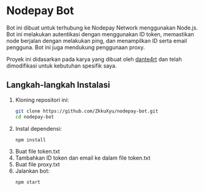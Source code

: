 # Nodepay Bot

Bot ini dibuat untuk terhubung ke Nodepay Network menggunakan Node.js. Bot ini melakukan autentikasi dengan menggunakan ID token, memastikan node berjalan dengan melakukan ping, dan menampilkan ID serta email pengguna. Bot ini juga mendukung penggunaan proxy.

Proyek ini didasarkan pada karya yang dibuat oleh [dante4rt](https://github.com/dante4rt/nodepay-airdrop-bot) dan telah dimodifikasi untuk kebutuhan spesifik saya.

## Langkah-langkah Instalasi

1. Kloning repositori ini:
   ```sh
   git clone https://github.com/ZkkuXyu/nodepay-bot.git
   cd nodepay-bot
2. Instal dependensi:
   ```sh
   npm install
3. Buat file token.txt
4. Tambahkan ID token dan email ke dalam file token.txt
5. Buat file proxy.txt
6. Jalankan bot:
   ```sh
   npm start
